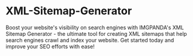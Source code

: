 # XML-Sitemap-Generator
Boost your website's visibility on search engines with IMGPANDA's XML Sitemap Generator - the ultimate tool for creating XML sitemaps that help search engines crawl and index your website. Get started today and improve your SEO efforts with ease!
